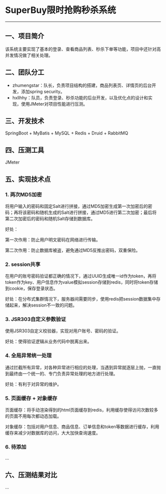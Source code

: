 # SuperBuy限时抢购秒杀系统
__________________________

## 一、项目简介
该系统主要实现了基本的登录、查看商品列表、秒杀下单等功能，项目中还针对高并发情况做了相关处理。

## 二、团队分工
- zhumengstar：队长，负责项目结构的搭建，商品列表页、详情页的后台开发，添加spring security。
- hxllhhy：队员，负责登录、秒杀功能的后台开发，以及优化点的设计和实现，使用JMeter对项目性能进行压测。

## 三、开发技术
SpringBoot + MyBatis + MySQL + Redis + Druid + RabbitMQ

## 四、压测工具
JMeter

## 五、实现技术点
### 1. 两次MD5加密
将用户输入的密码和固定Salt进行拼接，通过MD5加密生成第一次加密后的密码；再将该密码和随机生成的Salt进行拼接，通过MD5进行第二次加密；最后将第二次加密后的密码和随机Salt存储到数据库。

好处：

第一次作用：防止用户明文密码在网络进行传输。

第二次作用：防止数据库被盗，避免通过MD5反推出密码，双重保险。

### 2. session共享
在用户的账号密码验证都正确的情况下，通过UUID生成唯一id作为token，再将token作为key、用户信息作为value模拟session存储到redis，同时将token存储到cookie，保存登录状态。

好处：在分布式集群情况下，服务器间需要同步，使用redis把session数据集中存储起来，解决session不一致的问题。

### 3. JSR303自定义参数验证
使用JSR303自定义校验器，实现对用户账号、密码的验证。

好处：使得验证逻辑从业务代码中脱离出来。

### 4. 全局异常统一处理
通过拦截所有异常，对各种异常进行相应的处理，当遇到异常就逐层上抛，一直抛到最终由一个统一的、专门负责异常处理的地方进行处理。

好处：有利于对异常的维护。

### 5. 页面缓存 + 对象缓存
页面缓存：将手动渲染得到的html页面缓存到redis，利用缓存使得访问次数较多的页面不用每次都动态加载。

对象缓存：包括对用户信息、商品信息、订单信息和token等数据进行缓存，利用缓存来减少对数据库的访问，大大加快查询速度。

### 6. 待添加
...

## 六、压测结果对比
...
